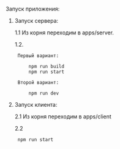 Запуск приложения:

1. Запуск сервера:

    1.1 Из корня переходим в apps/server.

    1.2. 
        
        Первый вариант:

            npm run build
            npm run start

        Второй вариант:

            npm run dev

2. Запуск клиента:

    2.1 Из корня переходим в apps/client
    
    2.2 
    
        npm run start
